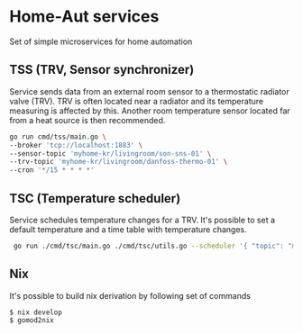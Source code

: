 # Home-Aut services

Set of simple microservices for home automation

## TSS (TRV, Sensor synchronizer)

Service sends data from an external room sensor to a thermostatic radiator valve (TRV). TRV is often located near a radiator and
 its temperature measuring is affected by this. Another room temperature sensor located far from a heat source is then recommended.

```bash
go run cmd/tss/main.go \
--broker 'tcp://localhost:1883' \
--sensor-topic 'myhome-kr/livingroom/son-sns-01' \
--trv-topic 'myhome-kr/livingroom/danfoss-thermo-01' \
--cron '*/15 * * * *'
```

## TSC (Temperature scheduler)

Service schedules temperature changes for a TRV. It's possible to set a default temperature and a time table with temperature changes.

```bash
 go run ./cmd/tsc/main.go ./cmd/tsc/utils.go --scheduler '{ "topic": "myhome-kr/livingroom/danfoss-thermo-01", "defaultTemperature": 22, "timeTable": [ { "start": "22:00", "end": "06:00", "temperature": 18 } ] }'
```

## Nix

It's possible to build nix derivation by following set of commands

```
$ nix develop
$ gomod2nix
```

